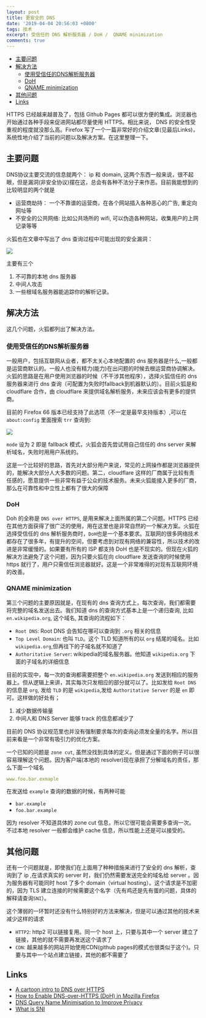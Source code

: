 ```yaml
---
layout: post
title: 更安全的 DNS
date: '2019-04-04 20:56:03 +0800'
tags: 技术
excerpt: 受信任的 DNS 解析服务器 / DoH /  QNAME minimization
comments: true
---
```



<!-- toc -->

- [主要问题](#%E4%B8%BB%E8%A6%81%E9%97%AE%E9%A2%98)
- [解决方法](#%E8%A7%A3%E5%86%B3%E6%96%B9%E6%B3%95)
  * [使用受信任的DNS解析服务器](#%E4%BD%BF%E7%94%A8%E5%8F%97%E4%BF%A1%E4%BB%BB%E7%9A%84dns%E8%A7%A3%E6%9E%90%E6%9C%8D%E5%8A%A1%E5%99%A8)
  * [DoH](#doh)
  * [QNAME minimization](#qname-minimization)
- [其他问题](#%E5%85%B6%E4%BB%96%E9%97%AE%E9%A2%98)
- [Links](#links)

<!-- tocstop -->

HTTPS 已经越来越普及了，包括 Github Pages 都可以很方便的集成。浏览器也开始通过各种手段来促进网站都尽量使用 HTTPS。相比来说，
DNS 的安全性受重视的程度就没那么高。Firefox 写了一个一篇非常好的介绍文章(见最后Links)，系统性地介绍了当前的问题以及解决方案。在这里整理一下。

## 主要问题

DNS协议主要交流的信息就两个： ip 和 domain, 这两个东西一般来说，很不起眼，但是漏洞(非安全协议)摆在这，总会有各种不法分子来作恶。目前我能想到的比较明显的两个就是

* 运营商劫持： 一个不靠谱的运营商，在各个网站插入各种恶心的广告, 重定向网址等
* 不安全的公共网络: 比如公共场所的 wifi, 可以伪造各种网站，收集用户的上网记录等等

火狐也在文章中写出了 dns 查询过程中可能出现的安全漏洞：

![](https://hacks.mozilla.org/files/2018/05/03_04-768x383.png)

主要有三个

1. 不可靠的本地 dns 服务器
2. 中间人攻击
3. 一些根域名服务器能追踪你的解析记录。


## 解决方法

这几个问题，火狐都列出了解决方法。

### 使用受信任的DNS解析服务器

一般用户，包括互联网从业者，都不太关心本地配置的 dns 服务器是什么,一般都是运营商默认的。一般人也没有精力(能力)在出问题的时候去根运营商协调解决。火狐的思路是在用户使用浏览器的时候（不干涉其他程序），选择火狐信任的 dns 服务器来进行 dns 查询（可配置为失败时fallback到机器默认的）。目前火狐是和 cloudflare 合作，由 cloudflare 来提供域名解析服务，未来应该会有更多的提供商。

目前的 Firefox 66 版本已经支持了此选项（不一定是最早支持版本）,可以在 `about:config` 里面搜索 `trr` 查询到:


![](https://hangyan.github.io/images/posts/dns/trr.png)

`mode` 设为 2 即是 fallback 模式，火狐会首先尝试用自己信任的 dns server 来解析域名，失败时用用户系统的。

这是一个比较好的思路，首先对大部分用户来说，常见的上网操作都是浏览器提供的，能解决大部分人大多数的问题。第二，cloudflare 这样的厂商属于比较有责任感的，愿意提供一些非常有益于公众的技术服务。未来火狐能接入更多的厂商，那么在可靠性和中立性上都有了很大的保障


### DoH

Doh 的全称是 `DNS over HTTPS`, 是用来解决上面所属的第二个问题。HTTPS 已经在其他方面获得了很广泛的使用，用在这里也是非常自然的一个解决方案。火狐在选择受信任的 dns 解析服务商时，`DoH`也是一个基本要求。互联网的很多网络技术都存在了很多年，有提升的空间，但要考虑到对现有网络的兼容性，所以技术的改进是非常缓慢的。如果要有所有的 ISP 都支持 DoH 也是不现实的。但现在火狐的解决方法避免了这个问题，因为只要火狐在向 cloudflare 发送查询的时候使用 https 就行了，用户只需信任浏览器就好。这是一个非常难得的对现有互联网环境的改善。


### QNAME minimization

第三个问题的主要原因就是，在现有的 dns 查询方式上，每次查询，我们都需要将完整的域名发送出去。我们知道 dns 的查询方式基本上是一个递归查询, 比如 `en.wikipedia.org`, 这个域名, 其查询的流程如下：

* `Root DNS`: Root DNS 会告知在哪可以查询到 `.org` 相关的信息
* `Top Level Domain`: 也叫 `TLD`。这个 TLD 知道所有的以 `org` 结尾的域名。比如 `wikipedia.org`,但再往下的子域名就不知道了
* `Authoritative Server`: wikipedia的域名服务器。他知道 `wikipedia.org` 下面的子域名的详细信息

目前的实现中，每一次的查询都需要把整个 `en.wikipedia.org` 发送到相应的服务器上。但从逻辑上来讲，其实每次只发相应的部分就可以了。比如发给 `Root DNS`的信息是 `org`, 发给 `TLD` 的是 `wikipedia`,发给 `Authoritative Server` 的是 `en` 即可。这样做的好处有；

1. 减少数据传输量
2. 中间人和 DNS Server 能够 track 的信息都减少了

目前的 DNS 协议规范里也并没有强制要求每次的查询必须发全量的名字。所以目前来看是一个非常有吸引力的优化方案。

一个已知的问题是 `zone cut`, 虽然没找到具体的定义。但是通过下面的例子可以很容易理解这个问题。因为客户端(本地的 resolver)现在承担了分解域名的责任，那么下面一个域名

```yaml
www.foo.bar.exmaple
```
在发送给 `example` 查询的数据的时候，有两种可能

* `bar.example`
* `foo.bar.example`

因为 resolver 不知道具体的 zone cut 信息，所以它很可能会需要多查询一次。不过本地 resolver 一般都会维护 cache 信息，所以性能上还是可以接受的。





## 其他问题

还有一个问题就是，即使我们在上面用了种种措施来进行了安全的 dns 解析，查询到了 ip ,在请求真实的 server 时，我们仍然需要发送完全的域名给 server 。因为服务器有可能同时 host 了多个 domain（virtual hosting）。这个请求是不加密的，因为 TLS 建立连接的时候需要这个名字（先有鸡还是先有蛋的问题，具体的解释请查询`SNI`）。

这个薄弱的一环暂时还没有什么特别好的方法来解决，但是可以通过其他的技术来减少这样的请求

* `HTTP2`: http2 可以链接复用。同一个 host 上，只要与其中一个 server 建立了链接，其他的就不需要再发送这个请求了
* `CDN`: 越来越多的网站开始使用CDN(github pages的模式也很类似于这个)。只要与其中一个站点建立链接，其他的都不需要了



## Links

* [A cartoon intro to DNS over HTTPS](https://hacks.mozilla.org/2018/05/a-cartoon-intro-to-dns-over-https/)
* [How to Enable DNS-over-HTTPS (DoH) in Mozilla Firefox](https://www.trishtech.com/2018/08/how-to-enable-dns-over-https-doh-in-mozilla-firefox/)
* [DNS Query Name Minimisation to Improve Privacy](https://datatracker.ietf.org/doc/rfc7816/?include_text=1)
* [What is SNI](https://www.thesslstore.com/blog/what-is-sni/)




